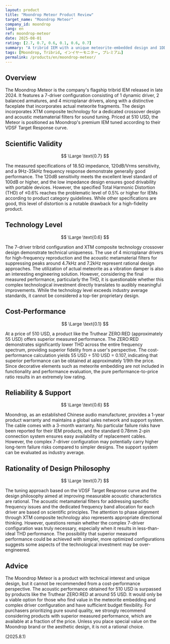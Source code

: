 ```yaml
---
layout: product
title: "Moondrop Meteor Product Review"
target_name: "Moondrop Meteor"
company_id: moondrop
lang: en
ref: moondrop-meteor
date: 2025-08-01
rating: [2.7, 0.7, 0.6, 0.1, 0.6, 0.7]
summary: "A tribrid IEM with a unique meteorite-embedded design and 1DD+2BA+4Planar configuration, but at 510 USD, superior performance can be achieved with significantly less expensive alternatives."
tags: [Moondrop, Tribrid, インイヤーモニター, プレミアム]
permalink: /products/en/moondrop-meteor/
---
```

## Overview

The Moondrop Meteor is the company's flagship tribrid IEM released in late 2024. It features a 7-driver configuration consisting of 1 dynamic driver, 2 balanced armatures, and 4 microplanar drivers, along with a distinctive faceplate that incorporates actual meteorite fragments. The design incorporates XTM composite technology for a dedicated crossover design and acoustic metamaterial filters for sound tuning. Priced at 510 USD, the Meteor is positioned as Moondrop's premium IEM tuned according to their VDSF Target Response curve.

## Scientific Validity

$$ \Large \text{0.7} $$

The measured specifications of 18.5Ω impedance, 120dB/Vrms sensitivity, and a 9Hz-35kHz frequency response demonstrate generally good performance. The 120dB sensitivity meets the excellent level standard of 100dB or higher, and the low impedance design ensures good drivability with portable devices. However, the specified Total Harmonic Distortion (THD) of ≤0.6% reaches the problematic level of 0.5% or higher for IEMs according to product category guidelines. While other specifications are good, this level of distortion is a notable drawback for a high-fidelity product.

## Technology Level

$$ \Large \text{0.6} $$

The 7-driver tribrid configuration and XTM composite technology crossover design demonstrate technical uniqueness. The use of 4 microplanar drivers for high-frequency reproduction and the acoustic metamaterial filters for suppressing peaks around 4.7kHz and 7.2kHz represent rational design approaches. The utilization of actual meteorite as a vibration damper is also an interesting engineering solution. However, considering the final measured performance, particularly the THD, it is questionable whether this complex technological investment directly translates to audibly meaningful improvements. While the technology level exceeds industry average standards, it cannot be considered a top-tier proprietary design.

## Cost-Performance

$$ \Large \text{0.1} $$

At a price of 510 USD, a product like the Truthear ZERO:RED (approximately 55 USD) offers superior measured performance. The ZERO:RED demonstrates significantly lower THD across the entire frequency spectrum, providing superior fidelity from a user's perspective. The cost-performance calculation yields 55 USD ÷ 510 USD = 0.107, indicating that superior performance can be obtained at approximately 1/9th the price. Since decorative elements such as meteorite embedding are not included in functionality and performance evaluation, the pure performance-to-price ratio results in an extremely low rating.

## Reliability & Support

$$ \Large \text{0.6} $$

Moondrop, as an established Chinese audio manufacturer, provides a 1-year product warranty and maintains a global sales network and support system. The cable comes with a 3-month warranty. No particular failure risks have been reported for their IEM products, and the standard 0.78mm 2-pin connection system ensures easy availability of replacement cables. However, the complex 7-driver configuration may potentially carry higher long-term failure risks compared to simpler designs. The support system can be evaluated as industry average.

## Rationality of Design Philosophy

$$ \Large \text{0.7} $$

The tuning approach based on the VDSF Target Response curve and the design philosophy aimed at improving measurable acoustic characteristics are rational. The acoustic metamaterial filters for addressing specific frequency issues and the dedicated frequency band allocation for each driver are based on scientific principles. The attention to phase alignment through XTM composite technology also represents appropriate directional thinking. However, questions remain whether the complex 7-driver configuration was truly necessary, especially when it results in less-than-ideal THD performance. The possibility that superior measured performance could be achieved with simpler, more optimized configurations suggests some aspects of the technological investment may be over-engineered.

## Advice

The Moondrop Meteor is a product with technical interest and unique design, but it cannot be recommended from a cost-performance perspective. The acoustic performance obtained for 510 USD is surpassed by products like the Truthear ZERO:RED at around 55 USD. It would only be a viable option for those who find value in the meteorite embedding and complex driver configuration and have sufficient budget flexibility. For purchasers prioritizing pure sound quality, we strongly recommend considering products with superior measured performance, which are available at a fraction of the price. Unless you place special value on the Moondrop brand or the aesthetic design, it is not a rational choice.

(2025.8.1)
